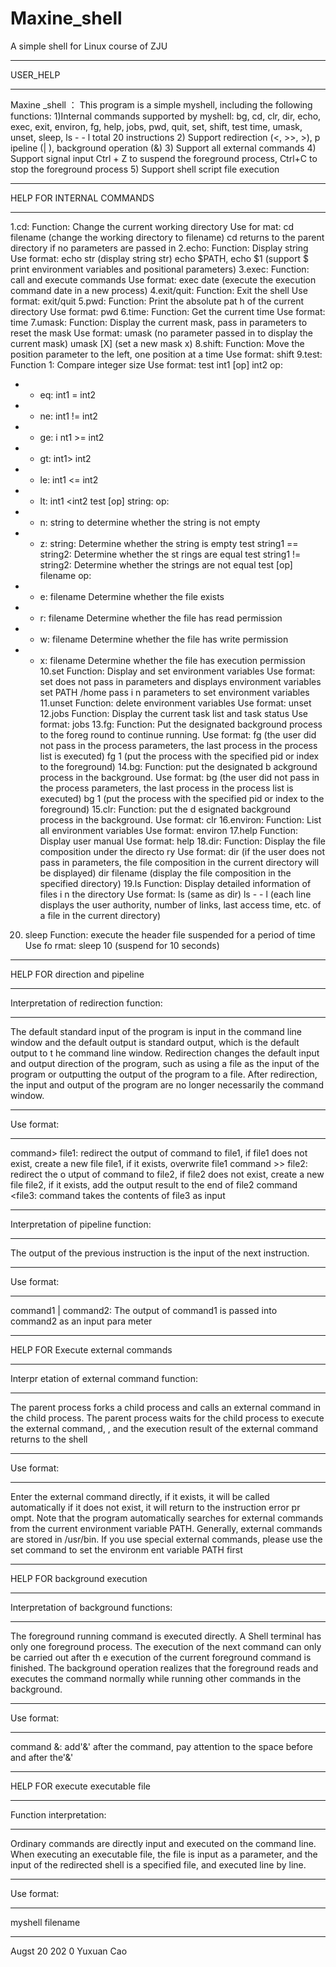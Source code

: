 # Maxine_shell
A simple shell for Linux course of ZJU
**************** ***************************************************************************************
USER_HELP
*******************************************************************************************************
Maxine _shell ： This program  is a simple myshell, including the following functions:
1)Internal commands supported by myshell:
bg, cd, clr, dir, echo, exec, exit, environ, fg, help, jobs, pwd, quit, set, shift, test
time, umask, unset, sleep, ls - - l total 20 instructions
2) Support redirection (<, >>, >), p ipeline (| ), background operation (&)
3) Support all external commands
4) Support signal input Ctrl + Z to suspend the foreground process, Ctrl+C to stop the foreground
process
5) Support shell script file execution
*************************************** ********************************** ******************************
HELP FOR INTERNAL COMMANDS
************************************************************************** *****************************
1.cd:
Function: Change the current working directory
Use for mat: cd filename (change the working directory to filename)
cd returns to the parent directory if no parameters are passed in
2.echo:
Function: Display string
Use format: echo str (display string str)
echo $PATH, echo $1 (support $ print environment  variables and positional parameters)
3.exec:
Function: call and execute commands
Use format: exec date (execute the execution command date in a new process)
4.exit/quit:
Function: Exit the shell
Use format: exit/quit
5.pwd:
Function: Print the absolute pat h of the current directory
Use format: pwd
6.time:
Function: Get the current time
Use format: time
7.umask:
Function: Display the current mask, pass in parameters to reset the mask
Use format:
umask (no parameter passed in to display the current mask)
umask [X] (set a new mask x)
8.shift:
Function: Move the position parameter to the left, one position at a time
Use format: shift
9.test:
Function 1: Compare integer size
Use format:
test int1 [op] int2
op:
- - eq: int1 = int2
- - ne: int1 != int2
- - ge: i nt1 >= int2
- - gt: int1> int2
- - le: int1 <= int2
- - lt: int1 <int2
test [op] string:
op:
- - n: string to determine whether the string is not empty
- - z: string: Determine whether the string is empty
test string1 == string2: Determine whether the st rings are equal
test string1 != string2: Determine whether the strings are not equal
test [op] filename
op:
- - e: filename Determine whether the file exists
- - r: filename Determine whether the file has read permission
- - w: filename Determine whether  the file has write permission
- - x: filename Determine whether the file has execution permission
10.set
Function: Display and set environment variables
Use format:
set does not pass in parameters and displays environment variables
set PATH /home pass i n parameters to set environment variables
11.unset
Function: delete environment variables
Use format: unset
12.jobs
Function: Display the current task list and task status
Use format: jobs
13.fg:
Function: Put the designated background process to the foreg round to continue running.
Use format:
fg (the user did not pass in the process parameters, the last process in the process list is
executed)
fg 1 (put the process with the specified pid or index to the foreground)
14.bg:
Function: put the designated b ackground process in the background.
Use format:
bg (the user did not pass in the process parameters, the last process in the process list is
executed)
bg 1 (put the process with the specified pid or index to the foreground)
15.clr:
Function: put the d esignated background process in the background.
Use format: clr
16.environ:
Function: List all environment variables
Use format: environ
17.help
Function: Display user manual
Use format: help
18.dir:
Function: Display the file composition under the directo ry
Use format:
dir (if the user does not pass in parameters, the file composition in the current directory
will be displayed)
dir filename (display the file composition in the specified directory)
19.ls
Function: Display detailed information of files i n the directory
Use format:
ls (same as dir)
ls - - l (each line displays the user authority, number of links, last access time, etc. of a
file in the current directory)
20. sleep
Function: execute the header file suspended for a period of time
Use fo rmat: sleep 10 (suspend for 10 seconds)
********************************************************************************* **********************
HELP FOR direction and pipeline
********************************************************************************* * **********************
Interpretation of redirection function:
**************************************
The default standard input of the program is input in the command line window
and the default output is standard output, which is the default output to t he command line window.
Redirection changes the default input and output direction of the program,
such as using a file as the input of the program or outputting the output of the program to a file.
After redirection, the input and output of the program are no longer necessarily the command window.
***********
Use format:
***********
command> file1: redirect the output of command to file1, if file1 does not exist, create a
new file file1, if it exists, overwrite file1
command >> file2: redirect the o utput of command to file2, if file2 does not exist, create a
new file file2,
if it exists, add the output result to the end of file2
command <file3: command takes the contents of file3 as input
************************************
Interpretation  of pipeline function:
************************************
The output of the previous instruction is the input of the next instruction.
***********
Use format:
***********
command1 | command2: The output of command1 is passed into command2 as an input para meter
*******************************************************************************************************
HELP FOR Execute external commands
*******************************************************************************************************
Interpr etation of external command function:
*********************************************
The parent process forks a child process and calls an external command in the child process.
The parent process waits for the child process to execute the external command, ,
and the execution result of the external command returns to the shell
***********
Use format:
************
Enter the external command directly, if it exists, it will be called automatically
if it does not exist, it will return to the instruction error pr ompt.
Note that the program automatically searches for external commands from the current environment
variable PATH.
Generally, external commands are stored in /usr/bin.
If you use special external commands, please use the set command to set the environm ent variable PATH
first
*******************************************************************************************************
HELP FOR background execution
************************************************************************************************** *****
Interpretation of background functions:
***************************************
The foreground running command is executed directly. A Shell terminal has only one foreground process.
The execution of the next command can only be carried out after th e execution of the current foreground
command is finished.
The background operation realizes that the foreground reads and executes the command normally while
running other commands in the background.
************
Use format:
************
command &: add'&' after the command, pay attention to the space before and after the'&'
*******************************************************************************************************
HELP FOR execute executable file
************************************************ *******************************************************
Function interpretation:
*************************
Ordinary commands are directly input and executed on the command line.
When executing an executable file, the file is input as a parameter,
and the input of the redirected shell is a specified file, and executed line by line.
*********** ****
Use format:
*********** ****
myshell filename
*******************************************************************************************************
Augst 20 202 0 Yuxuan Cao
